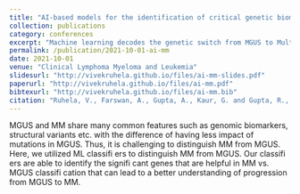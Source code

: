 ```yaml
---
title: "AI-based models for the identification of critical genetic biomarkers to distinguish MM from MGUS using the WES data"
collection: publications
category: conferences
excerpt: "Machine learning decodes the genetic switch from MGUS to Multiple Myeloma (MM) — identifying key driver genes like HLA-DQB1, IRF1, and FGFR3 that distinguish the two stages with over 95% accuracy. This AI-powered approach reveals pivotal biomarkers shaping myeloma progression, offering clues for early detection and targeted intervention."
permalink: /publication/2021-10-01-ai-mm
date: 2021-10-01
venue: "Clinical Lymphoma Myeloma and Leukemia"
slidesurl: "http://vivekruhela.github.io/files/ai-mm-slides.pdf"
paperurl: "http://vivekruhela.github.io/files/ai-mm.pdf"
bibtexurl: "http://vivekruhela.github.io/files/ai-mm.bib"
citation: "Ruhela, V., Farswan, A., Gupta, A., Kaur, G. and Gupta, R., 2021. P-035: AI-based models for the identification of critical genetic biomarkers to distinguish MM from MGUS using the WES data. <i>Clinical Lymphoma Myeloma and Leukemia</i>, 21, p.S57. https://doi.org/10.1016/S2152-2650(21)02169-8"
---
```


MGUS and MM share many common features such as genomic biomarkers, structural variants etc. with the difference of having less impact of mutations in MGUS. Thus, it is challenging to distinguish MM from MGUS. Here, we utilized ML classifi ers to distinguish MM from MGUS. Our classifi ers are able to identify the signifi cant genes that are helpful in MM vs. MGUS classifi cation that can lead to a better understanding of progression from MGUS to MM. 
